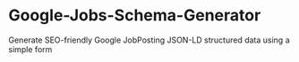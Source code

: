 # Google-Jobs-Schema-Generator
Generate SEO-friendly Google JobPosting JSON-LD structured data using a simple form
